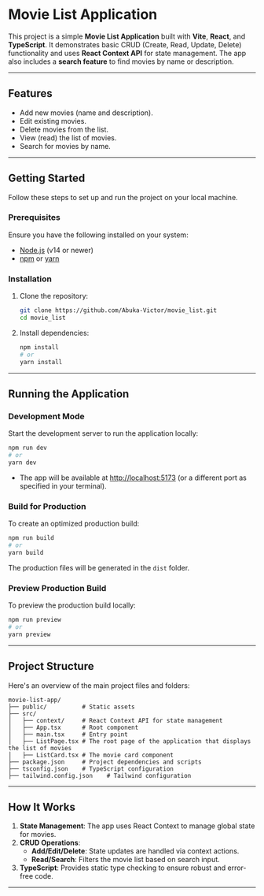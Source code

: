 # Movie List Application

This project is a simple **Movie List Application** built with **Vite**, **React**, and **TypeScript**. It demonstrates basic CRUD (Create, Read, Update, Delete) functionality and uses **React Context API** for state management. The app also includes a **search feature** to find movies by name or description.

---

## **Features**

- Add new movies (name and description).
- Edit existing movies.
- Delete movies from the list.
- View (read) the list of movies.
- Search for movies by name.

---

## **Getting Started**

Follow these steps to set up and run the project on your local machine.

### **Prerequisites**

Ensure you have the following installed on your system:

- [Node.js](https://nodejs.org/) (v14 or newer)
- [npm](https://www.npmjs.com/) or [yarn](https://yarnpkg.com/)

### **Installation**

1. Clone the repository:

   ```bash
   git clone https://github.com/Abuka-Victor/movie_list.git
   cd movie_list
   ```

2. Install dependencies:
   ```bash
   npm install
   # or
   yarn install
   ```

---

## **Running the Application**

### **Development Mode**

Start the development server to run the application locally:

```bash
npm run dev
# or
yarn dev
```

- The app will be available at [http://localhost:5173](http://localhost:5173) (or a different port as specified in your terminal).

### **Build for Production**

To create an optimized production build:

```bash
npm run build
# or
yarn build
```

The production files will be generated in the `dist` folder.

### **Preview Production Build**

To preview the production build locally:

```bash
npm run preview
# or
yarn preview
```

---

## **Project Structure**

Here's an overview of the main project files and folders:

```
movie-list-app/
├── public/          # Static assets
├── src/
│   ├── context/     # React Context API for state management
│   ├── App.tsx      # Root component
│   ├── main.tsx     # Entry point
│   ├── ListPage.tsx # The root page of the application that displays the list of movies
│   ├── ListCard.tsx # The movie card component
├── package.json     # Project dependencies and scripts
├── tsconfig.json    # TypeScript configuration
├── tailwind.config.json    # Tailwind configuration
```

---

## **How It Works**

1. **State Management**: The app uses React Context to manage global state for movies.
2. **CRUD Operations**:
   - **Add/Edit/Delete**: State updates are handled via context actions.
   - **Read/Search**: Filters the movie list based on search input.
3. **TypeScript**: Provides static type checking to ensure robust and error-free code.

---
